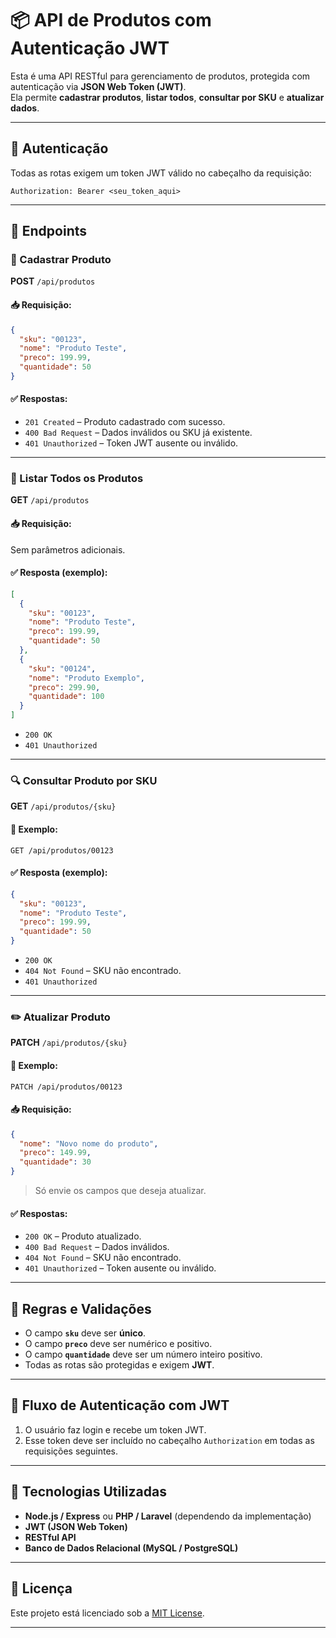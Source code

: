 
# 📦 API de Produtos com Autenticação JWT

Esta é uma API RESTful para gerenciamento de produtos, protegida com autenticação via **JSON Web Token (JWT)**.  
Ela permite **cadastrar produtos**, **listar todos**, **consultar por SKU** e **atualizar dados**.

---

## 🔐 Autenticação

Todas as rotas exigem um token JWT válido no cabeçalho da requisição:

```
Authorization: Bearer <seu_token_aqui>
```

---

## 🚀 Endpoints

### 🔸 Cadastrar Produto

**POST** `/api/produtos`

#### 📥 Requisição:

```json
{
  "sku": "00123",
  "nome": "Produto Teste",
  "preco": 199.99,
  "quantidade": 50
}
```

#### ✅ Respostas:
- `201 Created` – Produto cadastrado com sucesso.
- `400 Bad Request` – Dados inválidos ou SKU já existente.
- `401 Unauthorized` – Token JWT ausente ou inválido.

---

### 🔹 Listar Todos os Produtos

**GET** `/api/produtos`

#### 📥 Requisição:
Sem parâmetros adicionais.

#### ✅ Resposta (exemplo):

```json
[
  {
    "sku": "00123",
    "nome": "Produto Teste",
    "preco": 199.99,
    "quantidade": 50
  },
  {
    "sku": "00124",
    "nome": "Produto Exemplo",
    "preco": 299.90,
    "quantidade": 100
  }
]
```

- `200 OK`
- `401 Unauthorized`

---

### 🔍 Consultar Produto por SKU

**GET** `/api/produtos/{sku}`

#### 🔎 Exemplo:
```
GET /api/produtos/00123
```

#### ✅ Resposta (exemplo):

```json
{
  "sku": "00123",
  "nome": "Produto Teste",
  "preco": 199.99,
  "quantidade": 50
}
```

- `200 OK`
- `404 Not Found` – SKU não encontrado.
- `401 Unauthorized`

---

### ✏️ Atualizar Produto

**PATCH** `/api/produtos/{sku}`

#### 🔧 Exemplo:
```
PATCH /api/produtos/00123
```

#### 📥 Requisição:

```json
{
  "nome": "Novo nome do produto",
  "preco": 149.99,
  "quantidade": 30
}
```

> Só envie os campos que deseja atualizar.

#### ✅ Respostas:
- `200 OK` – Produto atualizado.
- `400 Bad Request` – Dados inválidos.
- `404 Not Found` – SKU não encontrado.
- `401 Unauthorized` – Token ausente ou inválido.

---

## 📌 Regras e Validações

- O campo **`sku`** deve ser **único**.
- O campo **`preco`** deve ser numérico e positivo.
- O campo **`quantidade`** deve ser um número inteiro positivo.
- Todas as rotas são protegidas e exigem **JWT**.

---

## 🔄 Fluxo de Autenticação com JWT

1. O usuário faz login e recebe um token JWT.
2. Esse token deve ser incluído no cabeçalho `Authorization` em todas as requisições seguintes.

---

## 🧪 Tecnologias Utilizadas

- **Node.js / Express** ou **PHP / Laravel** (dependendo da implementação)  
- **JWT (JSON Web Token)**  
- **RESTful API**  
- **Banco de Dados Relacional (MySQL / PostgreSQL)**  

---

## 📄 Licença

Este projeto está licenciado sob a [MIT License](LICENSE).

---
